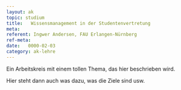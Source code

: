 ```yaml
---
layout: ak
topic: studium
title:   Wissensmanagement in der Studentenvertretung
meta: 
referent: Ingwer Andersen, FAU Erlangen-Nürnberg
ref-meta: 
date:   0000-02-03
category: ak-lehre
---
```

<p>Ein Arbeitskreis mit einem tollen Thema, das hier beschrieben wird.</p> 

<p>Hier steht dann auch was dazu, was die Ziele sind usw.</p>
